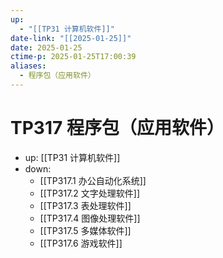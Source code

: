 ```yaml
---
up:
  - "[[TP31 计算机软件]]"
date-link: "[[2025-01-25]]"
date: 2025-01-25
ctime-p: 2025-01-25T17:00:39
aliases:
  - 程序包（应用软件）
---
```


# TP317 程序包（应用软件）

- up: [[TP31 计算机软件]]
- down:	
	- [[TP317.1 办公自动化系统]]
	- [[TP317.2 文字处理软件]]
	- [[TP317.3 表处理软件]]
	- [[TP317.4 图像处理软件]]
	- [[TP317.5 多媒体软件]]
	- [[TP317.6 游戏软件]]
	
